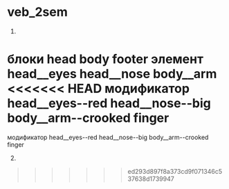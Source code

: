 # veb_2sem


1)
блоки head body footer
элемент head__eyes head__nose body__arm
<<<<<<< HEAD
модификатор head__eyes--red head__nose--big body__arm--crooked finger
=======
модификатор head__eyes--red head__nose--big body__arm--crooked finger

2)


>>>>>>> ed293d897f8a373cd9f071346c537638d1739947
